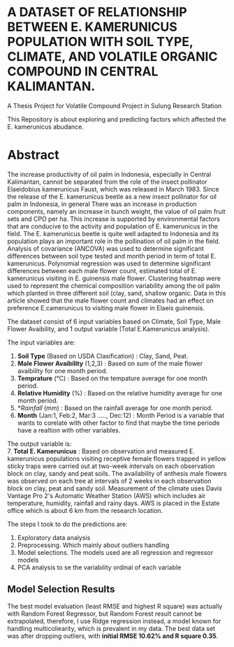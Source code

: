 # A DATASET OF RELATIONSHIP BETWEEN E. KAMERUNICUS POPULATION WITH SOIL TYPE, CLIMATE, AND VOLATILE ORGANIC COMPOUND IN CENTRAL KALIMANTAN.

A Thesis Project for Volatile Compound Project in Sulung Research Station

This Repository is about exploring and predicting factors which affected the E. kamerunicus abudance.

# Abstract
The increase productivity of oil palm in Indonesia, especially in Central Kalimantan, cannot be separated from the role of the insect pollinator Elaeidobius kamerunicus Faust, which was released in March 1983. Since the release of the E. kamerunicus beetle as a new insect pollinator for oil palm in Indonesia, in general There was an increase in production components, namely an increase in bunch weight, the value of oil palm fruit sets and CPO per ha. This increase is supported by environmental factors that are conducive to the activity and population of E. kamerunicus in the field. The E. kamerunicus beetle is quite well adapted to Indonesia and its population plays an important role in the pollination of oil palm in the field. Analysis of covariance (ANCOVA) was used to determine significant differences between soil type tested and month period in term of total E. kamerunicus. Polynomial regression was used to determine significant differences between each male flower count, estimated total of E. kamerunicus visiting in E. guinensis male flower. Clustering heatmap were used to represent the chemical composition variability among the oil palm which planted in three different soil (clay, sand, shallow organic. Data in this article showed that the male flower count and climates had an effect on preference E.camerunicus to visiting male flower in Elaeis guinensis.




The dataset consist of 6 input variables based on Climate, Soil Type, Male Flower Avaibility, and 1 output variable (Total E.Kamerunicus analysis).

The input variables are:
1.  **Soil Type** (Based on USDA Clasification) : Clay, Sand, Peat.
2.  **Male Flower Avaibility** (1,2,3) : Based on sum of the male flower avaibility for one month period.
3.  **Temprature** (°C) : Based on the tempature average for one month period.
4.  **Relative Humidity** (%) : Based on the relative humidity average for one month period.
5.  **Rainfall* (mm) : Based on the rainfall average for one month period.
6.  **Month** (Jan:1, Feb:2, Mar:3 ....., Dec:12) : Month Period is a variable that wants to corelate with other factor to find that maybe the time periode have a realtion with other variables.


The output variable is:  
7. **Total E. Kamerunicus** : Based on observation and measured E. kamerunicus populations visiting receptive female flowers trapped in yellow sticky traps were carried out at two-week intervals on each observation block on clay, sandy and peat soils. The availability of anthesis male flowers was observed on each tree at intervals of 2 weeks in each observation block on clay, peat and sandy soil. Measurement of the climate uses Davis Vantage Pro 2's Automatic Weather Station (AWS) which includes air temperature, humidity, rainfall and rainy days. AWS is placed in the Estate office which is about 6 km from the research location.


The steps I took to do the predictions are: 
1. Exploratory data analysis
2. Preprocessing. Which mainly about outliers handling
3. Model selections. The models used are all regression and regressor models
4. PCA analysis to se the variability ordinal of each variable

## Model Selection Results

The best model evaluation (least RMSE and highest R square) was actually with Random Forest Regressor, but Random Forest result cannot be extrapolated, therefore, I use Ridge regression instead, a model known for handling multicoliearity, which is prevalent in my data. The best data set was after dropping outliers, with **initial RMSE 10.62% and R square 0.35**. 
